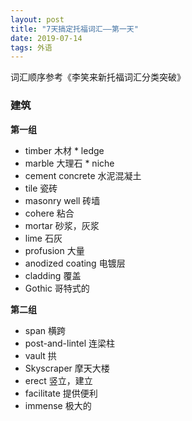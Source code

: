 ```yaml
---
layout: post
title: "7天搞定托福词汇——第一天"
date: 2019-07-14
tags: 外语   
---
```

词汇顺序参考《李笑来新托福词汇分类突破》

### 建筑

 **第一组**     

* timber  木材                                     * ledge
* marble  大理石                                   * niche
* cement concrete 水泥混凝土
* tile  瓷砖
* masonry well 砖墙
* cohere 粘合
* mortar 砂浆，灰浆
* lime  石灰
* profusion 大量
* anodized coating 电镀层
* cladding 覆盖
* Gothic 哥特式的

 **第二组**

* span 横跨
* post-and-lintel 连梁柱
* vault 拱
* Skyscraper 摩天大楼
* erect 竖立，建立
* facilitate 提供便利
* immense 极大的